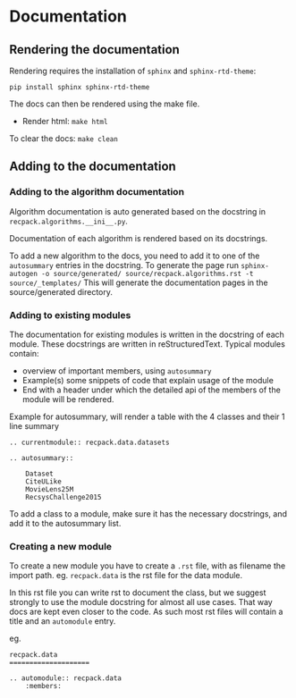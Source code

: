 # Documentation

## Rendering the documentation
Rendering requires the installation of `sphinx` and `sphinx-rtd-theme`:
```
pip install sphinx sphinx-rtd-theme
```

The docs can then be rendered using the make file.
* Render html: `make html`

To clear the docs: `make clean`

## Adding to the documentation

### Adding to the algorithm documentation
Algorithm documentation is auto generated based on the docstring in `recpack.algorithms.__ini__.py`.

Documentation of each algorithm is rendered based on its docstrings.

To add a new algorithm to the docs, you need to add it to one of the `autosummary` entries in the docstring.
To generate the page run `sphinx-autogen -o source/generated/ source/recpack.algorithms.rst -t source/_templates/` This will generate the documentation pages in the source/generated directory.

### Adding to existing modules
The documentation for existing modules is written in the docstring of each module.
These docstrings are written in reStructuredText. Typical modules contain:
* overview of important members, using `autosummary`
* Example(s) some snippets of code that explain usage of the module
* End with a header under which the detailed api of the members of the module will be rendered.


Example for autosummary, will render a table with the 4 classes and their 1 line summary
```
.. currentmodule:: recpack.data.datasets

.. autosummary::

    Dataset
    CiteULike
    MovieLens25M
    RecsysChallenge2015
```

To add a class to a module, make sure it has the necessary docstrings, and add it to the autosummary list.

### Creating a new module
To create a new module you have to create a `.rst` file, with as filename the import path.
eg. `recpack.data` is the rst file for the data module.

In this rst file you can write rst to document the class, but we suggest strongly to use the module docstring for almost all use cases. That way docs are kept even closer to the code.
As such most rst files will contain a title and an `automodule` entry.

eg.

```
recpack.data
====================

.. automodule:: recpack.data
    :members:
```
